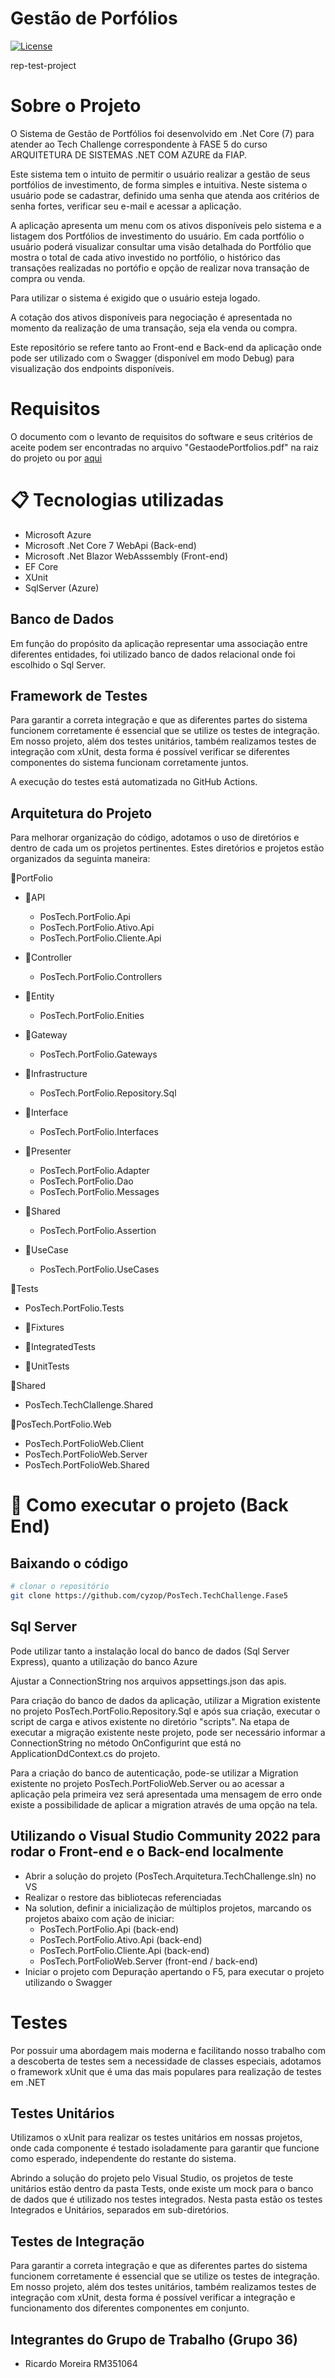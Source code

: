 # Gestão de Porfólios
[![License](https://img.shields.io/badge/license-MIT-green)](./LICENSE)

rep-test-project

# Sobre o Projeto

O Sistema de Gestão de Portfólios foi desenvolvido em .Net Core (7) para atender ao Tech Challenge correspondente à FASE 5 do curso ARQUITETURA DE SISTEMAS .NET COM AZURE da FIAP.

Este sistema tem o intuito de permitir o usuário realizar a gestão de seus portfólios de investimento, de forma simples e intuitiva. Neste sistema o usuário pode se cadastrar, definido uma senha que atenda aos critérios de senha fortes, verificar seu e-mail e acessar a aplicação.

A aplicação apresenta um menu com os ativos disponíveis pelo sistema e a listagem dos Portfólios de investimento do usuário. Em cada portfólio o usuário poderá visualizar consultar uma visão detalhada do Portfólio que mostra o total de cada ativo investido no portfólio, o histórico das transações realizadas no portófio e opção de realizar nova transação de compra ou venda. 

Para utilizar o sistema é exigido que o usuário esteja logado.

A cotação dos ativos disponíveis para negociação é apresentada no momento da realização de uma transação, seja ela venda ou compra.

Este repositório se refere tanto ao Front-end e Back-end da aplicação onde pode ser utilizado com o Swagger (disponível em modo Debug) para visualização dos endpoints disponíveis.


# Requisitos

O documento com o levanto de requisitos do software e seus critérios de aceite podem ser encontradas no arquivo "GestaodePortfolios.pdf" na raiz do projeto ou por [aqui](https://github.com/cyzop/PosTech.TechChallenge.Fase5/blob/master/GestaodePortfolios.pdf)


# 📋 Tecnologias utilizadas

- Microsoft Azure 
- Microsoft .Net Core 7 WebApi (Back-end)
- Microsoft .Net Blazor WebAsssembly (Front-end)
- EF Core
- XUnit 
- SqlServer (Azure)

## Banco de Dados

Em função do propósito da aplicação representar uma associação entre diferentes entidades, foi utilizado banco de dados relacional onde foi escolhido o Sql Server.

## Framework de Testes

Para garantir a correta integração e que as diferentes partes do sistema funcionem corretamente é essencial que se utilize os testes de integração.
Em nosso projeto, além dos testes unitários, também realizamos testes de integração com xUnit, desta forma é possível verificar se diferentes componentes do sistema funcionam corretamente juntos.

A execução do testes está automatizada no GitHub Actions.

## Arquitetura do Projeto

Para melhorar organização do código, adotamos o uso de diretórios e dentro de cada um os projetos pertinentes. 
Estes diretórios e projetos estão organizados da seguinta maneira:

📁PortFolio

  - 📁API
      - PosTech.PortFolio.Api
      - PosTech.PortFolio.Ativo.Api
      - PosTech.PortFolio.Cliente.Api
   
  - 📁Controller
      - PosTech.PortFolio.Controllers
   
  - 📁Entity
      - PosTech.PortFolio.Enities
   
  - 📁Gateway
      - PosTech.PortFolio.Gateways
    
  - 📁Infrastructure
      - PosTech.PortFolio.Repository.Sql

  - 📁Interface
      - PosTech.PortFolio.Interfaces

  - 📁Presenter
      - PosTech.PortFolio.Adapter
      - PosTech.PortFolio.Dao
      - PosTech.PortFolio.Messages
      
  - 📁Shared
      - PosTech.PortFolio.Assertion
      
  - 📁UseCase
      - PosTech.PortFolio.UseCases
 
📁Tests
   - PosTech.PortFolio.Tests
   
  - 📁Fixtures
  - 📁IntegratedTests
  - 📁UnitTests

📁Shared
  - PosTech.TechClallenge.Shared
    
📁PosTech.PortFolio.Web
  - PosTech.PortFolioWeb.Client
  - PosTech.PortFolioWeb.Server
  - PosTech.PortFolioWeb.Shared

    
# 🔧 Como executar o projeto (Back End)

## Baixando o código

```bash
# clonar o repositório
git clone https://github.com/cyzop/PosTech.TechChallenge.Fase5
```

## Sql Server

Pode utilizar tanto a instalação local do banco de dados (Sql Server Express), quanto a utilização do banco Azure

Ajustar a ConnectionString nos arquivos appsettings.json das apis.

Para criação do banco de dados da aplicação, utilizar a Migration existente no projeto PosTech.PortFolio.Repository.Sql e após sua criação, executar o script de carga e ativos existente no diretório "scripts". Na etapa de executar a migração existente neste projeto, pode ser necessário informar a ConnectionString no método OnConfigurint que está no ApplicationDdContext.cs do projeto.


Para a criação do banco de autenticação, pode-se utilizar a Migration existente no projeto PosTech.PortFolioWeb.Server ou ao acessar a aplicação pela primeira vez será apresentada uma mensagem de erro onde existe a possibilidade de aplicar a migration através de uma opção na tela.


## Utilizando o Visual Studio Community 2022 para rodar o Front-end e o Back-end localmente

- Abrir a solução do projeto (PosTech.Arquitetura.TechChallenge.sln) no VS
- Realizar o restore das bibliotecas referenciadas
- Na solution, definir a inicialização de múltiplos projetos, marcando os projetos abaixo com ação de iniciar:
    - PosTech.PortFolio.Api (back-end)
    - PosTech.PortFolio.Ativo.Api (back-end)
    - PosTech.PortFolio.Cliente.Api (back-end)
    - PosTech.PortFolioWeb.Server (front-end / back-end)
- Iniciar o projeto com Depuração apertando o F5, para executar o projeto utilizando o Swagger


# Testes

Por possuir uma abordagem mais moderna e facilitando nosso trabalho com a descoberta de testes sem a necessidade de classes especiais, adotamos o framework xUnit que é uma das mais populares para realização de testes em .NET

## Testes Unitários

Utilizamos o xUnit para realizar os testes unitários em nossas projetos, onde cada componente é testado isoladamente para garantir que funcione como esperado, independente do restante do sistema.

Abrindo a solução do projeto pelo Visual Studio, os projetos de teste unitários estão dentro da pasta Tests, onde existe um mock para o banco de dados que é utilizado nos testes integrados. Nesta pasta estão os testes Integrados e Unitários, separados em sub-diretórios. 

## Testes de Integração 

Para garantir a correta integração e que as diferentes partes do sistema funcionem corretamente é essencial que se utilize os testes de integração.
Em nosso projeto, além dos testes unitários, também realizamos testes de integração com xUnit, desta forma é possível verificar a integração e funcionamento dos diferentes componentes em conjunto.


## Integrantes do Grupo de Trabalho (Grupo 36)
- Ricardo Moreira RM351064 
